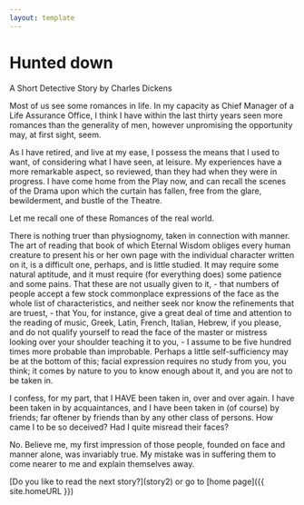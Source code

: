 ```yaml
---
layout: template
---
```


<h1>Hunted down</h1>
<p>A Short Detective Story by Charles Dickens</p>

<p>Most of us see some romances in life. In my capacity as Chief Manager of a Life Assurance Office, I think I have within the last thirty years seen more romances than the generality of men, however unpromising the opportunity may, at first sight, seem.</p>

<p>As I have retired, and live at my ease, I possess the means that I used to want, of considering what I have seen, at leisure. My experiences have a more remarkable aspect, so reviewed, than they had when they were in progress. I have come home from the Play now, and can recall the scenes of the Drama upon which the curtain has fallen, free from the glare, bewilderment, and bustle of the Theatre.</p>

<p>Let me recall one of these Romances of the real world.</p>

<p>There is nothing truer than physiognomy, taken in connection with manner. The art of reading that book of which Eternal Wisdom obliges every human creature to present his or her own page with the individual character written on it, is a difficult one, perhaps, and is little studied. It may require some natural aptitude, and it must require (for everything does) some patience and some pains. That these are not usually given to it, - that numbers of people accept a few stock commonplace expressions of the face as the whole list of characteristics, and neither seek nor know the refinements that are truest, - that You, for instance, give a great deal of time and attention to the reading of music, Greek, Latin, French, Italian, Hebrew, if you please, and do not qualify yourself to read the face of the master or mistress looking over your shoulder teaching it to you, - I assume to be five hundred times more probable than improbable. Perhaps a little self-sufficiency may be at the bottom of this; facial expression requires no study from you, you think; it comes by nature to you to know enough about it, and you are not to be taken in.</p>

<p>I confess, for my part, that I HAVE been taken in, over and over again. I have been taken in by acquaintances, and I have been taken in (of course) by friends; far oftener by friends than by any other class of persons. How came I to be so deceived? Had I quite misread their faces?</p>

<p>No. Believe me, my first impression of those people, founded on face and manner alone, was invariably true. My mistake was in suffering them to come nearer to me and explain themselves away.</p>

<p>[Do you like to read the next story?](story2) or go to [home page]({{ site.homeURL }})</p>
